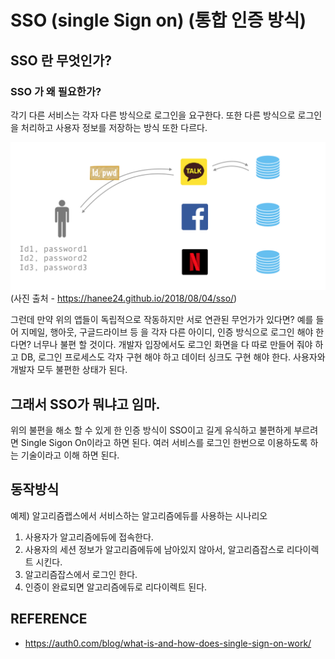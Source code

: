 # SSO (single Sign on) (통합 인증 방식)

## SSO 란 무엇인가? 
### SSO 가 왜 필요한가? 
각기 다른 서비스는 각자 다른 방식으로 로그인을 요구한다. 또한 다른 방식으로 로그인을 처리하고 사용자 정보를 저장하는 방식 또한 다르다.

![SSO](without-sso-1.png)
(사진 출처 - https://hanee24.github.io/2018/08/04/sso/)

그런데 만약 위의 앱들이 독립적으로 작동하지만 서로 연관된 무언가가 있다면? 예를 들어 지메일, 행아웃, 구글드라이브 등 을 각자 다른 아이디, 인증 방식으로 로그인 해야 한다면? 너무나 불편 할 것이다. 개발자 입장에서도 로그인 화면을 다 따로 만들어 줘야 하고 DB, 로그인 프로세스도 각자 구현 해야 하고 데이터 싱크도 구현 해야 한다. 사용자와 개발자 모두 불편한 상태가 된다. 

## 그래서 SSO가 뭐냐고 임마. 

위의 불편을 해소 할 수 있게 한 인증 방식이 SSO이고 길게 유식하고 불편하게 부르려면 Single Sigon On이라고 하면 된다. 여러 서비스를 로그인 한번으로 이용하도록 하는 기술이라고 이해 하면 된다. 

## 동작방식

예제) 알고리즘랩스에서 서비스하는 알고리즘에듀를 사용하는 시나리오

1. 사용자가 알고리즘에듀에 접속한다. 
2. 사용자의 세션 정보가 알고리즘에듀에 남아있지 않아서, 알고리즘잡스로 리다이렉트 시킨다. 
3. 알고리즘잡스에서 로그인 한다. 
4. 인증이 완료되면 알고리즘에듀로 리다이렉트 된다. 


## REFERENCE
 - https://auth0.com/blog/what-is-and-how-does-single-sign-on-work/